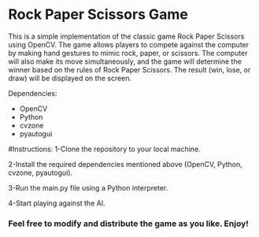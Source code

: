 # Rock Paper Scissors Game

This is a simple implementation of the classic game Rock Paper Scissors using OpenCV. The game allows players to compete against the computer by making hand gestures to mimic rock, paper, or scissors. The computer will also make its move simultaneously, and the game will determine the winner based on the rules of Rock Paper Scissors. The result (win, lose, or draw) will be displayed on the screen.

Dependencies:

* OpenCV
* Python
* cvzone
* pyautogui


#Instructions:
1-Clone the repository to your local machine.

2-Install the required dependencies mentioned above (OpenCV, Python, cvzone, pyautogui).

3-Run the main.py file using a Python interpreter.

4-Start playing against the AI.


### Feel free to modify and distribute the game as you like. Enjoy!
